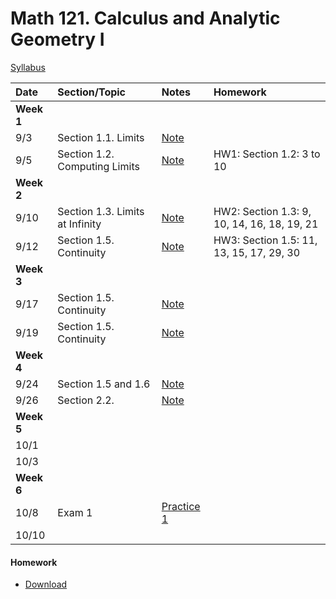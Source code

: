 # Math 121. Calculus and Analytic Geometry I 

[Syllabus](syllabus.html)

| Date        | Section/Topic                  | Notes    |Homework     |
|:------------|:------------|:------------|:-------------------------------------|
| **Week 1**  |                                |    |                    |
| 9/3         |   Section 1.1. Limits                    | [Note](notes/3_9.pdf)|| 
| 9/5         |   Section 1.2. Computing Limits                    | [Note](notes/5_9.pdf) |HW1: Section 1.2: 3 to 10| 
| **Week 2**  |                                |    |                    |
| 9/10         |   Section 1.3.   Limits at Infinity                    | [Note](notes/10_9.pdf)           |HW2: Section 1.3: 9, 10, 14, 16, 18, 19, 21 |
| 9/12         |   Section 1.5. Continuity                    | [Note](notes/note9_12.pdf)           |HW3: Section 1.5: 11, 13, 15, 17, 29, 30| 
| **Week 3**  |                                |    |                    |
| 9/17         |   Section 1.5.   Continuity                    | [Note](notes/9_17.pdf)            |
| 9/19         |   Section 1.5.   Continuity                    | [Note](notes/9_19.pdf)            |
| **Week 4**  |                                |    |                    |
| 9/24         |   Section 1.5 and 1.6                       | [Note](notes/9_24.pdf)            |
| 9/26         |   Section 2.2.                       | [Note](notes/9_26.pdf)            |
| **Week 5**  |                                |    |                    |
| 10/1         |                          |             |
| 10/3         |                          |             |
| **Week 6**  |                                |    |                    |
| 10/8         |   Exam 1                       | [Practice 1](exam1/practice_exam_1_1.pdf)            |
| 10/10         |                          |          |
 
#### Homework
 
 - [Download](hw/hw.docx)